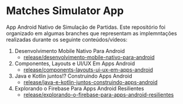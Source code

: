 # Matches Simulator App


App Android Nativo de Simulação de Partidas. Este repositório foi organizado em algumas branches que representam as implemntações realizadas durante os seguinte conteúdos/vídeos:

1. Desenvolvimento Mobile Nativo Para Android
   - [release/desenvolvimento-mobile-nativo-para-android](https://github.com/michelgm/matches_simulator_app/tree/desenvolvimento_mobile_nativo_para_android)
2. Componentes, Layouts e UI/UX Em Apps Android
   - [release/components-layouts-ui-ux-em-apps-android](https://github.com/michelgm/matches_simulator_app/tree/release/components-layout-ui-ux-em-apps-android)
3. Java e Kotlin juntos!? Construindo Apps Android
   - [release/java-e-kotlin-juntos-construindo-apps-android](https://github.com/michelgm/matches_simulator_app/tree/release/java-e-kotlin-juntos-construindo-apps-android)
4. Explorando o Firebase Para Apps Android Resilientes
   - [release/explorando-o-firebase-para-apps-android-resilientes](https://github.com/michelgm/matches_simulator_app/tree/release/explorando-o--firebase-para-apps-android-resilientes)
